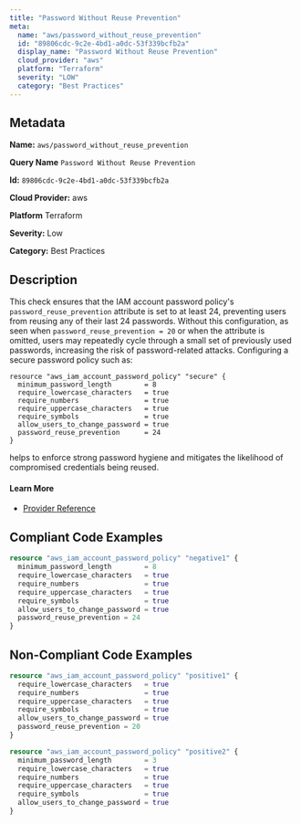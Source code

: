 ```yaml
---
title: "Password Without Reuse Prevention"
meta:
  name: "aws/password_without_reuse_prevention"
  id: "89806cdc-9c2e-4bd1-a0dc-53f339bcfb2a"
  display_name: "Password Without Reuse Prevention"
  cloud_provider: "aws"
  platform: "Terraform"
  severity: "LOW"
  category: "Best Practices"
---
```

## Metadata

**Name:** `aws/password_without_reuse_prevention`

**Query Name** `Password Without Reuse Prevention`

**Id:** `89806cdc-9c2e-4bd1-a0dc-53f339bcfb2a`

**Cloud Provider:** aws

**Platform** Terraform

**Severity:** Low

**Category:** Best Practices

## Description
This check ensures that the IAM account password policy's `password_reuse_prevention` attribute is set to at least 24, preventing users from reusing any of their last 24 passwords. Without this configuration, as seen when `password_reuse_prevention = 20` or when the attribute is omitted, users may repeatedly cycle through a small set of previously used passwords, increasing the risk of password-related attacks. Configuring a secure password policy such as:

```
resource "aws_iam_account_password_policy" "secure" {
  minimum_password_length        = 8
  require_lowercase_characters   = true
  require_numbers                = true
  require_uppercase_characters   = true
  require_symbols                = true
  allow_users_to_change_password = true
  password_reuse_prevention      = 24
}
```

helps to enforce strong password hygiene and mitigates the likelihood of compromised credentials being reused.

#### Learn More

 - [Provider Reference](https://registry.terraform.io/providers/hashicorp/aws/latest/docs/resources/iam_account_password_policy#password_reuse_prevention)


## Compliant Code Examples
```terraform
resource "aws_iam_account_password_policy" "negative1" {
  minimum_password_length        = 8
  require_lowercase_characters   = true
  require_numbers                = true
  require_uppercase_characters   = true
  require_symbols                = true
  allow_users_to_change_password = true
  password_reuse_prevention = 24
}

```
## Non-Compliant Code Examples
```terraform
resource "aws_iam_account_password_policy" "positive1" {
  require_lowercase_characters   = true
  require_numbers                = true
  require_uppercase_characters   = true
  require_symbols                = true
  allow_users_to_change_password = true
  password_reuse_prevention = 20
}

resource "aws_iam_account_password_policy" "positive2" {
  minimum_password_length        = 3
  require_lowercase_characters   = true
  require_numbers                = true
  require_uppercase_characters   = true
  require_symbols                = true
  allow_users_to_change_password = true
}

```